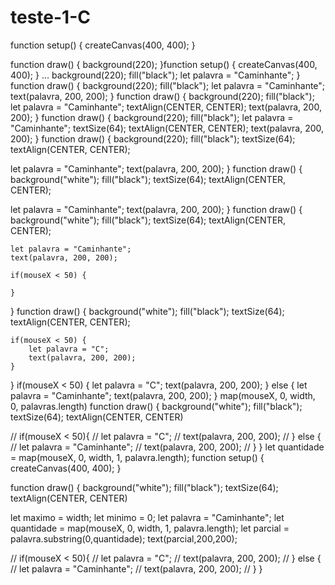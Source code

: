 # teste-1-C
function setup() {
  createCanvas(400, 400);
}

function draw() {
  background(220);
}function setup() {
  createCanvas(400, 400);
}
…  background(220);
  fill("black");
  let palavra = "Caminhante";
}
function draw() {
  background(220);
  fill("black");
  let palavra = "Caminhante";
  text(palavra, 200, 200);
}
function draw() {
  background(220);
  fill("black");
  let palavra = "Caminhante";
  textAlign(CENTER, CENTER);
  text(palavra, 200, 200);
}
function draw() {
  background(220);
  fill("black");
  let palavra = "Caminhante";
  textSize(64);
  textAlign(CENTER, CENTER);
  text(palavra, 200, 200);
}
function draw() {
  background(220);
  fill("black");
  textSize(64);
  textAlign(CENTER, CENTER);
  
  let palavra = "Caminhante";
  text(palavra, 200, 200);
}
function draw() {
  background("white");
  fill("black");
  textSize(64);
  textAlign(CENTER, CENTER);
  
  let palavra = "Caminhante";
  text(palavra, 200, 200);
}
function draw() {
    background("white");
    fill("black");
    textSize(64);
    textAlign(CENTER, CENTER);
  
    let palavra = "Caminhante";
    text(palavra, 200, 200);
    
    if(mouseX < 50) {

    } 
}
function draw() {
    background("white");
    fill("black");
    textSize(64);
    textAlign(CENTER, CENTER);
  
    if(mouseX < 50) {
        let palavra = "C";
        text(palavra, 200, 200);
    } 
}
if(mouseX < 50) {
    let palavra = "C";
    text(palavra, 200, 200);
} else {
    let palavra = "Caminhante";
    text(palavra, 200, 200);
}
map(mouseX, 0, width, 0, palavras.length)
function draw() {
  background("white");
  fill("black");
  textSize(64);
  textAlign(CENTER, CENTER)
  
//  if(mouseX < 50){
//    let palavra = "C";
//    text(palavra, 200, 200);
//  } else {
//    let palavra = "Caminhante";
//    text(palavra, 200, 200);
//  }
}
let quantidade = map(mouseX, 0, width, 1, palavra.length);
function setup() {
  createCanvas(400, 400);
}

function draw() {
  background("white");
  fill("black");
  textSize(64);
  textAlign(CENTER, CENTER)
  
  let maximo = width;
  let minimo = 0;
  let palavra = "Caminhante";
  let quantidade = map(mouseX, 0, width, 1, palavra.length);
  let parcial = palavra.substring(0,quantidade);
  text(parcial,200,200);
  
//  if(mouseX < 50){
//    let palavra = "C";
//    text(palavra, 200, 200);
//  } else {
//    let palavra = "Caminhante";
//    text(palavra, 200, 200);
//  }
}
